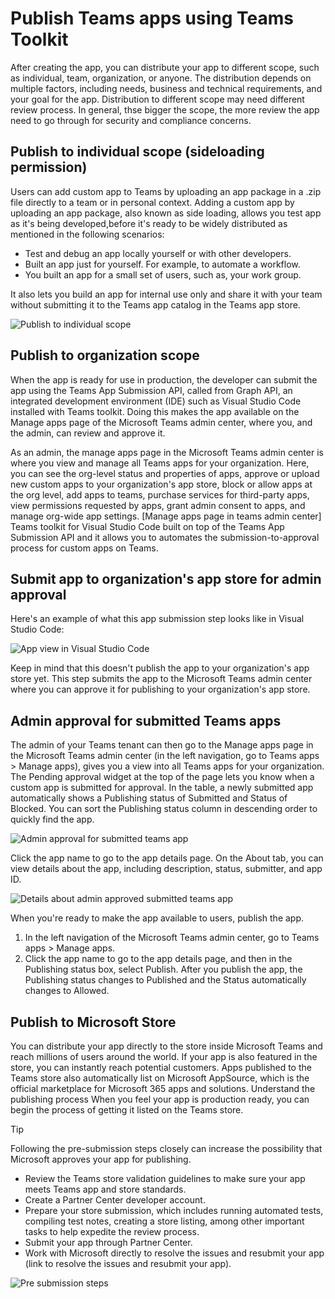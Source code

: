 
# Publish Teams apps using Teams Toolkit

After creating the app, you can distribute your app to different scope, such as individual, team, organization, or anyone. The distribution depends on multiple factors, including needs, business and technical requirements, and your goal for the app. Distribution to different scope may need different review process. In general, thse bigger the scope, the more review the app need to go through for security and compliance concerns.

## Publish to individual scope (sideloading permission)

Users can add custom app to Teams by uploading an app package in a .zip file directly to a team or in personal context. Adding a custom app by uploading an app package, also known as side loading, allows you test app as it's being developed,before it's ready to be widely distributed as mentioned in the following scenarios:

* Test and debug an app locally yourself or with other developers.
* Built an app just for yourself. For example, to automate a workflow.
* You built an app for a small set of users, such as, your work group.

It also lets you build an app for internal use only and share it with your team without submitting it to the Teams app catalog in the Teams app store.

 ![Publish to individual scope](~/assets/images/tools-and-sdks/upload-app.png)

## Publish to organization scope

When the app is ready for use in production, the developer can submit the app using the Teams App Submission API, called from Graph API, an integrated development environment (IDE) such as Visual Studio Code installed with Teams toolkit. Doing this makes the app available on the Manage apps page of the Microsoft Teams admin center, where you, and the admin, can review and approve it.

As an admin, the manage apps page in the Microsoft Teams admin center is where you view and manage all Teams apps for your organization. Here, you can see the org-level status and properties of apps, approve or upload new custom apps to your organization's app store, block or allow apps at the org level, add apps to teams, purchase services for third-party apps, view permissions requested by apps, grant admin consent to apps, and manage org-wide app settings.
[Manage apps page in teams admin center]
Teams toolkit for Visual Studio Code built on top of the Teams App Submission API and it allows you to automates the submission-to-approval process for custom apps on Teams.

## Submit app to organization's app store for admin approval

Here's an example of what this app submission step looks like in Visual Studio Code:

 ![App view in Visual Studio Code](~/assets/images/tools-and-sdks/app-view-in-visual-vscode.png)

Keep in mind that this doesn't publish the app to your organization's app store yet. This step submits the app to the Microsoft Teams admin center where you can approve it for publishing to your organization's app store.

## Admin approval for submitted Teams apps

The admin of your Teams tenant can then go to the Manage apps page in the Microsoft Teams admin center (in the left navigation, go to Teams apps > Manage apps), gives you a view into all Teams apps for your organization. The Pending approval widget at the top of the page lets you know when a custom app is submitted for approval.
In the table, a newly submitted app automatically shows a Publishing status of Submitted and Status of Blocked. You can sort the Publishing status column in descending order to quickly find the app.

 ![Admin approval for submitted teams app](~/assets/images/tools-and-sdks/admin-approval-for-teams-app.png)

Click the app name to go to the app details page. On the About tab, you can view details about the app, including description, status, submitter, and app ID.

 ![Details about admin approved submitted teams app](~/assets/images/tools-and-sdks/about-submitted-app.png)

When you're ready to make the app available to users, publish the app.

1. In the left navigation of the Microsoft Teams admin center, go to Teams apps > Manage apps.
2. Click the app name to go to the app details page, and then in the Publishing status box, select Publish.
After you publish the app, the Publishing status changes to Published and the Status automatically changes to Allowed.

## Publish to Microsoft Store

You can distribute your app directly to the store inside Microsoft Teams and reach millions of users around the world. If your app is also featured in the store, you can instantly reach potential customers.
Apps published to the Teams store also automatically list on Microsoft AppSource, which is the official marketplace for Microsoft 365 apps and solutions.
Understand the publishing process
When you feel your app is production ready, you can begin the process of getting it listed on the Teams store.

>[!Tip]
> Following the pre-submission steps closely can increase the possibility that Microsoft approves your app for publishing.

* Review the Teams store validation guidelines to make sure your app meets Teams app and store standards.
* Create a Partner Center developer account.
* Prepare your store submission, which includes running automated tests, compiling test notes, creating a store listing, among other important tasks to help expedite the review process.
* Submit your app through Partner Center.
* Work with Microsoft directly to resolve the issues and resubmit your app (link to resolve the issues and resubmit your app).

 ![Pre submission steps](~/assets/images/tools-and-sdks/pre-submission-steps.png)